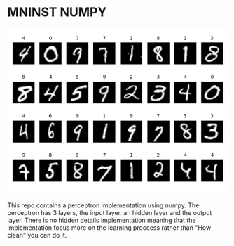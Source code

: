 # MNINST NUMPY

<p align="center" style="width:100%">
    <img src="./assets/predictions.png" style="margin:auto">
</p>

This repo contains a perceptron implementation using numpy. The perceptron has 3 layers, the input layer, an hidden layer and the output layer. There is no hidden details implementation meaning that the implementation focus more on the learning proccess rather than "How clean" you can do it.

